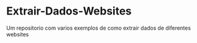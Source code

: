 # Extrair-Dados-Websites
Um repositorio com varios exemplos de como extrair dados de diferentes websites
